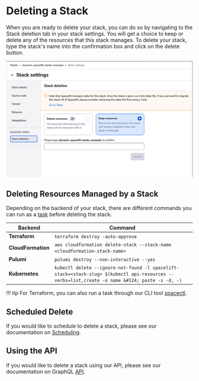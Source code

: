 # Deleting a Stack

When you are ready to delete your stack, you can do so by navigating to the Stack deletion tab in your stack settings. You will get a choice to keep or delete any of the resources that this stack manages. To delete your stack, type the stack's name into the confirmation box and click on the delete button.

![](<../../assets/screenshots/stack/settings/stack-deletion_form.png>)

## Deleting Resources Managed by a Stack

Depending on the backend of your stack, there are different commands you can run as a [task](../run/task.md) before deleting the stack.

| Backend           | Command                                        |
| -------------- | ------------------------------------------------------------ |
| **Terraform**       | `terraform destroy -auto-approve`           |
| **CloudFormation**      | `aws cloudformation delete-stack --stack-name <cloudformation-stack-name>` |
| **Pulumi** | `pulumi destroy --non-interactive --yes` |
| **Kubernetes** | `kubectl delete --ignore-not-found -l spacelift-stack=<stack-slug> $(kubectl api-resources --verbs=list,create -o name &#124; paste -s -d, -)` |

!!! tip
    For Terraform, you can also run a task through our CLI tool [spacectl](../../vendors/terraform/provider-registry.md#use-our-cli-tool-called-spacectl).

## Scheduled Delete

If you would like to schedule to delete a stack, please see our documentation on [Scheduling](../stack/scheduling.md).

## Using the API

If you would like to delete a stack using our API, please see our documentation on GraphQL [API](../../integrations/api.md).
